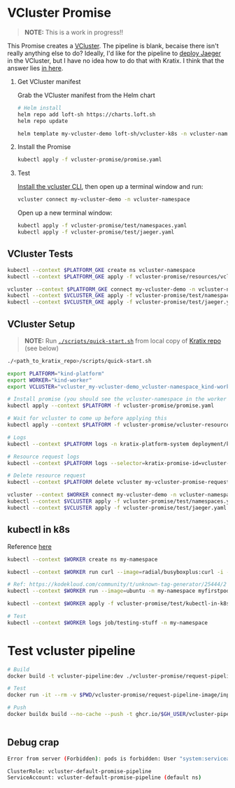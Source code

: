 # VCluster Promise

> **NOTE:** This is a work in progress!!

This Promise creates a [VCluster](https://www.vcluster.com/). The pipeline is blank, becaise there isn't really anything else to do? Ideally, I'd like for the pipeline to [deploy Jaeger](test/) in the VCluster, but I have no idea how to do that with Kratix. I think that the answer lies [in here](https://www.vcluster.com/docs/operator/external-access).


1. Get VCluster manifest

    Grab the VCluster manifest from the Helm chart

    ```bash
    # Helm install
    helm repo add loft-sh https://charts.loft.sh
    helm repo update

    helm template my-vcluster-demo loft-sh/vcluster-k8s -n vcluster-namespace > vcluster-promise/resources/vcluster.yaml
    ```

2. Install the Promise

    ```bash
    kubectl apply -f vcluster-promise/promise.yaml
    ```

3. Test

    [Install the vcluster CLI](https://www.vcluster.com/docs/getting-started/setup), then open up a terminal window and run:

    ```bash
    vcluster connect my-vcluster-demo -n vcluster-namespace
    ```

    Open up a new terminal window:

    ```bash
    kubectl apply -f vcluster-promise/test/namespaces.yaml
    kubectl apply -f vcluster-promise/test/jaeger.yaml
    ```


## VCluster Tests

```bash
kubectl --context $PLATFORM_GKE create ns vcluster-namespace
kubectl --context $PLATFORM_GKE apply -f vcluster-promise/resources/vcluster.yaml 

vcluster --context $PLATFORM_GKE connect my-vcluster-demo -n vcluster-namespace
kubectl --context $VCLUSTER_GKE apply -f vcluster-promise/test/namespaces.yaml
kubectl --context $VCLUSTER_GKE apply -f vcluster-promise/test/jaeger.yaml
```

## VCluster Setup

>**NOTE:** Run [`./scripts/quick-start.sh`](https://github.com/syntasso/kratix/blob/main/scripts/quick-start.sh) from local copy of [Kratix repo](https://github.com/syntasso/kratix) (see below)

```bash
./<path_to_kratix_repo>/scripts/quick-start.sh

export PLATFORM="kind-platform"
export WORKER="kind-worker"
export VCLUSTER="vcluster_my-vcluster-demo_vcluster-namespace_kind-worker"

# Install promise (you should see the vcluster-namespace in the worker cluster)
kubectl apply --context $PLATFORM -f vcluster-promise/promise.yaml

# Wait for vcluster to come up before applying this
kubectl apply --context $PLATFORM -f vcluster-promise/vcluster-resource-request.yaml

# Logs
kubectl --context $PLATFORM logs -n kratix-platform-system deployment/kratix-platform-controller-manager --container manager -f

# Resource request logs
kubectl --context $PLATFORM logs --selector=kratix-promise-id=vcluster-default --container xaas-request-pipeline-stage-0

# Delete resource request
kubectl --context $PLATFORM delete vcluster my-vcluster-promise-request

vcluster --context $WORKER connect my-vcluster-demo -n vcluster-namespace
kubectl --context $VCLUSTER apply -f vcluster-promise/test/namespaces.yaml
kubectl --context $VCLUSTER apply -f vcluster-promise/test/jaeger.yaml
```

## kubectl in k8s

Reference [here](https://stackoverflow.com/a/60928656)

```bash
kubectl --context $WORKER create ns my-namespace

kubectl --context $WORKER run curl --image=radial/busyboxplus:curl -i --tty -n my-namespace

# Ref: https://kodekloud.com/community/t/unknown-tag-generator/25444/2
kubectl --context $WORKER run --image=ubuntu -n my-namespace myfirstpod -- labels=example=myfirstpod

kubectl --context $WORKER apply -f vcluster-promise/test/kubectl-in-k8s.yaml

# Test
kubectl --context $WORKER logs job/testing-stuff -n my-namespace
```

# Test vcluster pipeline

```bash
# Build
docker build -t vcluster-pipeline:dev ./vcluster-promise/request-pipeline-image/

# Test
docker run -it --rm -v $PWD/vcluster-promise/request-pipeline-image/input:/input -v $PWD/vcluster-promise/request-pipeline-image/output:/output vcluster-pipeline:dev /bin/bash

# Push
docker buildx build --no-cache --push -t ghcr.io/$GH_USER/vcluster-pipeline:dev --platform=linux/arm64,linux/amd64 ./vcluster-promise/request-pipeline-image/
  
```

## Debug crap

```bash
Error from server (Forbidden): pods is forbidden: User "system:serviceaccount:default:vcluster-default-promise-pipeline" cannot list resources

ClusterRole: vcluster-default-promise-pipeline 
ServiceAccount: vcluster-default-promise-pipeline (default ns)

```